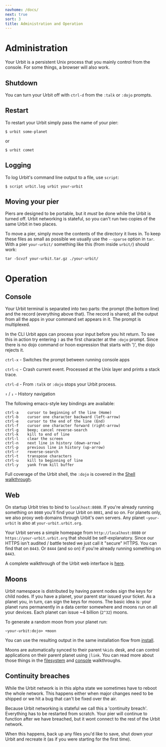 ```yaml
---
navhome: /docs/
next: true
sort: 3
title: Administration and Operation
---
```


# Administration

<div class="row">
<div class="col-md-8">

Your Urbit is a persistent Unix process that you mainly control from the console.  For some things, a browser will also work.

</div>
</div>

## Shutdown

You can turn your Urbit off with `ctrl-d` from the `:talk` or `:dojo` prompts.

## Restart

To restart your Urbit simply pass the name of your pier:

    $ urbit some-planet

or

    $ urbit comet


## Logging

To log Urbit's command line output to a file, use `script`:

    $ script urbit.log urbit your-urbit

## Moving your pier

Piers are designed to be portable, but it *must* be done while the Urbit is turned off.  Urbit networking is stateful, so you can't run two copies of the same Urbit in two places.  

To move a pier, simply move the contents of the directory it lives in.  To keep these files as small as possible we usually use the `--sparse` option in `tar`.  With a pier `your-urbit/` something like this (from inside `urbit/`) should work:

    tar -Scvzf your-urbit.tar.gz ./your-urbit/

# Operation

## Console

Your Urbit terminal is separated into two parts: the prompt (the bottom line) and the record (everything above that).  The record is shared; all the output from all the apps in your command set appears in it.  The prompt is multiplexed.

In the CLI Urbit apps can process your input before you hit return.  To see this in action try entering `)` as the first character at the `:dojo` prompt.  Since there is no dojo command or hoon expression that starts with ')', the dojo rejects it.

`ctrl-x` - Switches the prompt between running console apps

`ctrl-c` - Crash current event.  Processed at the Unix layer and prints a stack trace.

`ctrl-d` - From `:talk` or `:dojo` stops your Urbit process.

`↑` / `↓` - History navigation

The following emacs-style key bindings are available:

    ctrl-a    cursor to beginning of the line (Home)
    ctrl-b    cursor one character backward (left-arrow)
    ctrl-e    cursor to the end of the line (End)
    ctrl-f    cursor one character forward (right-arrow)
    ctrl-g    beep; cancel reverse-search
    ctrl-k    kill to end of line
    ctrl-l    clear the screen
    ctrl-n    next line in history (down-arrow)
    ctrl-p    previous line in history (up-arrow)
    ctrl-r    reverse-search
    ctrl-t    transpose characters
    ctrl-u    kill to beginning of line
    ctrl-y    yank from kill buffer

Full coverage of the Urbit shell, the `:dojo` is covered in the [Shell walkthrough](/docs/using/shell).

## Web

On startup Urbit tries to bind to `localhost:8080`.  If you're already running something on `8080` you'll find your Urbit on `8081`, and so on.  For planets only, we also proxy web domains through Urbit's own servers.  Any planet `~your-urbit` is also at
`your-urbit.urbit.org`.

Your Urbit serves a simple homepage from `http://localhost:8080` or `https://your-urbit.urbit.org` that should be self-explanatory.  Since our HTTPS isn't audited / battle tested we just call it "secure" HTTPS.  You can find that on `8443`.  Or `8444` (and so on) if you're already running something on `8443`.

A complete walkthrough of the Urbit web interface is [here](/docs/using/web).

## Moons

Urbit namespace is distributed by having parent nodes sign the keys for child nodes.  If you have a planet, your parent star issued your ticket.  As a planet you, in turn, can sign the keys for moons.  The basic idea is: your planet runs permanently in a data center somewhere and moons run on all your devices.  Each planet can issue ~4 billion (`2^32`) moons.

To generate a random moon from your planet run:

    ~your-urbit:dojo> +moon

You can use the resulting output in the same installation flow from [install](/docs/using/install).  

Moons are automatically synced to their parent `%kids` desk, and can control applications on their parent planet using `|link`.  You can read more about those things in the [filesystem](/docs/using/filesystem) and [console](/docs/using/shell) walkthroughs.

## Continuity breaches

While the Urbit network is in this alpha state we sometimes have to reboot the whole network.  This happens either when major changes need to be shipped or we hit a bug that can't be fixed over the air.

Because Urbit networking is stateful we call this a 'continuity breach'.  Everything has to be restarted from scratch.  Your pier will continue to function after we have breached, but it wont connect to the rest of the Urbit network.  

When this happens, back up any files you'd like to save, shut down your Urbit and recreate it (as if you were starting for the first time).

